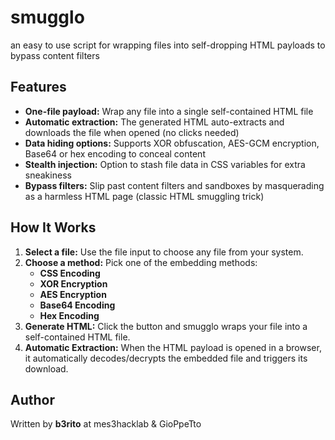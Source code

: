 # smugglo

an easy to use script for wrapping files into self-dropping HTML payloads to bypass content filters

## Features

- **One-file payload:** Wrap any file into a single self-contained HTML file
- **Automatic extraction:** The generated HTML auto-extracts and downloads the file when opened (no clicks needed)
- **Data hiding options:** Supports XOR obfuscation, AES-GCM encryption, Base64 or hex encoding to conceal content
- **Stealth injection:** Option to stash file data in CSS variables for extra sneakiness
- **Bypass filters:** Slip past content filters and sandboxes by masquerading as a harmless HTML page (classic HTML smuggling trick)

## How It Works

1. **Select a file:** Use the file input to choose any file from your system.
2. **Choose a method:** Pick one of the embedding methods:
   - **CSS Encoding**
   - **XOR Encryption**
   - **AES Encryption**
   - **Base64 Encoding**
   - **Hex Encoding**
3. **Generate HTML:** Click the button and smugglo wraps your file into a self-contained HTML file.
4. **Automatic Extraction:** When the HTML payload is opened in a browser, it automatically decodes/decrypts the embedded file and triggers its download.

## Author

Written by **b3rito** at mes3hacklab & GioPpeTto
